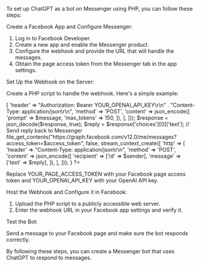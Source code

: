 To set up ChatGPT as a bot on Messenger using PHP, you can follow these steps:

Create a Facebook App and Configure Messenger:
1. Log in to Facebook Developer.
2. Create a new app and enable the Messenger product.
3. Configure the webhook and provide the URL that will handle the messages.
4. Obtain the page access token from the Messenger tab in the app settings.

 Set Up the Webhook on the Server:

Create a PHP script to handle the webhook. Here's a simple example:

<?php
$access_token = 'YOUR_PAGE_ACCESS_TOKEN';

// Verify the token during webhook setup
if ($_SERVER['REQUEST_METHOD'] === 'GET') {
    if (isset($_GET['hub_challenge'])) {
        echo $_GET['hub_challenge'];
    }
    exit;
}

// Handle incoming messages
$input = json_decode(file_get_contents('php://input'), true);
if (isset($input['entry'][0]['messaging'][0]['message'])) {
    $sender = $input['entry'][0]['messaging'][0]['sender']['id'];
    $message = $input['entry'][0]['messaging'][0]['message']['text'];

    // Send message to ChatGPT API
    $response = file_get_contents("https://api.openai.com/v1/engines/davinci/completions", false, stream_context_create([
        'http' => [
            'header' => "Authorization: Bearer YOUR_OPENAI_API_KEY\r\n" .
                        "Content-Type: application/json\r\n",
            'method' => 'POST',
            'content' => json_encode([
                'prompt' => $message,
                'max_tokens' => 150,
            ]),
        ],
    ]));
    $response = json_decode($response, true);
    $reply = $response['choices'][0]['text'];

    // Send reply back to Messenger
    file_get_contents("https://graph.facebook.com/v12.0/me/messages?access_token=$access_token", false, stream_context_create([
        'http' => [
            'header' => "Content-Type: application/json\r\n",
            'method' => 'POST',
            'content' => json_encode([
                'recipient' => ['id' => $sender],
                'message' => ['text' => $reply],
            ]),
        ],
    ]));
}
?>

Replace YOUR_PAGE_ACCESS_TOKEN with your Facebook page access token and YOUR_OPENAI_API_KEY with your OpenAI API key.

Host the Webhook and Configure it in Facebook:
1. Upload the PHP script to a publicly accessible web server.
2. Enter the webhook URL in your Facebook app settings and verify it.

Test the Bot:

Send a message to your Facebook page and make sure the bot responds correctly.

By following these steps, you can create a Messenger bot that uses ChatGPT to respond to messages.
